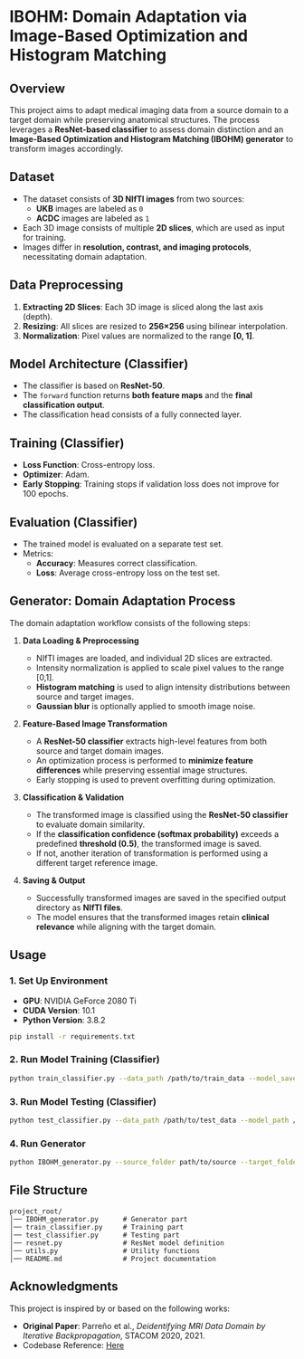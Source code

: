 # IBOHM: Domain Adaptation via Image-Based Optimization and Histogram Matching

## Overview

This project aims to adapt medical imaging data from a source domain to a target domain while preserving anatomical structures. The process leverages a **ResNet-based classifier** to assess domain distinction and an **Image-Based Optimization and Histogram Matching (IBOHM) generator** to transform images accordingly.

## Dataset

- The dataset consists of **3D NIfTI images** from two sources:
  - **UKB** images are labeled as `0`
  - **ACDC** images are labeled as `1`
- Each 3D image consists of multiple **2D slices**, which are used as input for training.
- Images differ in **resolution, contrast, and imaging protocols**, necessitating domain adaptation.
## Data Preprocessing

1. **Extracting 2D Slices**: Each 3D image is sliced along the last axis (depth).
2. **Resizing**: All slices are resized to **256×256** using bilinear interpolation.
3. **Normalization**: Pixel values are normalized to the range **[0, 1]**.

## Model Architecture (Classifier)

- The classifier is based on **ResNet-50**.
- The `forward` function returns **both feature maps** and the **final classification output**.
- The classification head consists of a fully connected layer.

## Training (Classifier)

- **Loss Function**: Cross-entropy loss.
- **Optimizer**: Adam.
- **Early Stopping**: Training stops if validation loss does not improve for 100 epochs.

## Evaluation (Classifier)

- The trained model is evaluated on a separate test set.
- Metrics:
  - **Accuracy**: Measures correct classification.
  - **Loss**: Average cross-entropy loss on the test set.

## Generator: Domain Adaptation Process

The domain adaptation workflow consists of the following steps:

1. **Data Loading & Preprocessing**
   - NIfTI images are loaded, and individual 2D slices are extracted.
   - Intensity normalization is applied to scale pixel values to the range [0,1].
   - **Histogram matching** is used to align intensity distributions between source and target images.
   - **Gaussian blur** is optionally applied to smooth image noise.

2. **Feature-Based Image Transformation**
   - A **ResNet-50 classifier** extracts high-level features from both source and target domain images.
   - An optimization process is performed to **minimize feature differences** while preserving essential image structures.
   - Early stopping is used to prevent overfitting during optimization.

3. **Classification & Validation**
   - The transformed image is classified using the **ResNet-50 classifier** to evaluate domain similarity.
   - If the **classification confidence (softmax probability)** exceeds a predefined **threshold (0.5)**, the transformed image is saved.
   - If not, another iteration of transformation is performed using a different target reference image.

4. **Saving & Output**
   - Successfully transformed images are saved in the specified output directory as **NIfTI files**.
   - The model ensures that the transformed images retain **clinical relevance** while aligning with the target domain.

## Usage

### 1. Set Up Environment

- **GPU**: NVIDIA GeForce 2080 Ti
- **CUDA Version**: 10.1
- **Python Version**: 3.8.2

```bash
pip install -r requirements.txt
```

### 2. Run Model Training (Classifier)

```bash
python train_classifier.py --data_path /path/to/train_data --model_save_path /path/to/save_model
```

### 3. Run Model Testing (Classifier)

```bash
python test_classifier.py --data_path /path/to/test_data --model_path /path/to/saved_model/best_model.pth
```

### 4. Run Generator

```bash
python IBOHM_generator.py --source_folder path/to/source --target_folder path/to/target --output_folder path/to/output --model_folder path/to/model
```

## File Structure

```
project_root/
│── IBOHM_generator.py      # Generator part
│── train_classifier.py     # Training part
│── test_classifier.py      # Testing part
│── resnet.py               # ResNet model definition
│── utils.py                # Utility functions
│── README.md               # Project documentation
```

## Acknowledgments
This project is inspired by or based on the following works:

- **Original Paper**: Parreño et al., *Deidentifying MRI Data Domain by Iterative Backpropagation*, STACOM 2020, 2021.
- Codebase Reference: [Here](https://github.com/MarioProjects/MnMsCardiac)